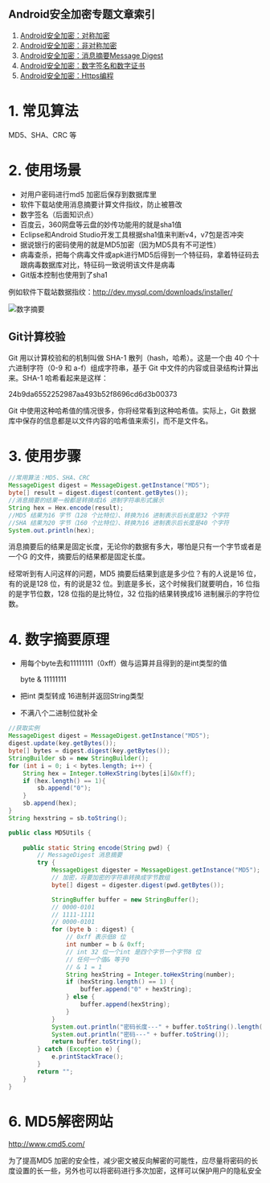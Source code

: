 ## Android安全加密专题文章索引

1. [Android安全加密：对称加密](http://blog.csdn.net/axi295309066/article/details/52491077)
2. [Android安全加密：非对称加密](http://blog.csdn.net/axi295309066/article/details/52494640)
3. [Android安全加密：消息摘要Message Digest](http://blog.csdn.net/axi295309066/article/details/52494725)
4. [Android安全加密：数字签名和数字证书](http://blog.csdn.net/axi295309066/article/details/52494832)
5. [Android安全加密：Https编程](http://blog.csdn.net/axi295309066/article/details/52494902)


# **1. 常见算法**
MD5、SHA、CRC 等

# **2. 使用场景**

- 对用户密码进行md5 加密后保存到数据库里
- 软件下载站使用消息摘要计算文件指纹，防止被篡改
- 数字签名（后面知识点）
- 百度云，360网盘等云盘的妙传功能用的就是sha1值
- Eclipse和Android Studio开发工具根据sha1值来判断v4，v7包是否冲突
- 据说银行的密码使用的就是MD5加密（因为MD5具有不可逆性）
- 病毒查杀，把每个病毒文件或apk进行MD5后得到一个特征码，拿着特征码去跟病毒数据库对比，特征码一致说明该文件是病毒
- Git版本控制也使用到了sha1

例如软件下载站数据指纹：http://dev.mysql.com/downloads/installer/

![数字摘要](http://img.blog.csdn.net/20160910135955384)

## **Git计算校验**

Git 用以计算校验和的机制叫做 SHA-1 散列（hash，哈希）。这是一个由 40 个十六进制字符（0-9 和 a-f）组成字符串，基于 Git 中文件的内容或目录结构计算出来。SHA-1 哈希看起来是这样：

24b9da6552252987aa493b52f8696cd6d3b00373

Git 中使用这种哈希值的情况很多，你将经常看到这种哈希值。实际上，Git 数据库中保存的信息都是以文件内容的哈希值来索引，而不是文件名。


# **3. 使用步骤**

```java
//常用算法：MD5、SHA、CRC
MessageDigest digest = MessageDigest.getInstance("MD5");
byte[] result = digest.digest(content.getBytes());
//消息摘要的结果一般都是转换成16 进制字符串形式展示
String hex = Hex.encode(result);
//MD5 结果为16 字节（128 个比特位）、转换为16 进制表示后长度是32 个字符
//SHA 结果为20 字节（160 个比特位）、转换为16 进制表示后长度是40 个字符
System.out.println(hex);
```
消息摘要后的结果是固定长度，无论你的数据有多大，哪怕是只有一个字节或者是一个G 的文件，摘要后的结果都是固定长度。

经常听到有人问这样的问题，MD5 摘要后结果到底是多少位？有的人说是16 位，有的说是128 位，有的说是32 位。到底是多长，这个时候我们就要明白，16 位指的是字节位数，128 位指的是比特位，32 位指的结果转换成16 进制展示的字符位数。

# **4. 数字摘要原理**
- 用每个byte去和11111111（0xff）做与运算并且得到的是int类型的值

   byte & 11111111

- 把int 类型转成 16进制并返回String类型
- 不满八个二进制位就补全


```java
//获取实例
MessageDigest digest = MessageDigest.getInstance("MD5");
digest.update(key.getBytes());
byte[] bytes = digest.digest(key.getBytes());
StringBuilder sb = new StringBuilder();
for (int i = 0; i < bytes.length; i++) {
    String hex = Integer.toHexString(bytes[i]&0xff);
    if (hex.length() == 1){
        sb.append("0");
    }
    sb.append(hex);
}
String hexstring = sb.toString();

```

```java
public class MD5Utils {
    
    public static String encode(String pwd) {
        // MessageDigest 消息摘要
        try {
            MessageDigest digester = MessageDigest.getInstance("MD5");
            // 加密，将要加密的字符串转换成字节数组
            byte[] digest = digester.digest(pwd.getBytes());

            StringBuffer buffer = new StringBuffer();
            // 0000-0101
            // 1111-1111
            // 0000-0101
            for (byte b : digest) {
                // 0xff 表示低8 位
                int number = b & 0xff;
                // int 32 位一个int 是四个字节一个字节8 位
                // 任何一个值& 等于0
                // & 1 = 1
                String hexString = Integer.toHexString(number);
                if (hexString.length() == 1) {
                    buffer.append("0" + hexString);
                } else {
                    buffer.append(hexString);
                }
            }
            System.out.println("密码长度---" + buffer.toString().length());
            System.out.println("密码---" + buffer.toString());
            return buffer.toString();
        } catch (Exception e) {
            e.printStackTrace();
        }
        return "";
    }
}
```
# 6. MD5解密网站

http://www.cmd5.com/

为了提高MD5 加密的安全性，减少密文被反向解密的可能性，应尽量将密码的长度设置的长一些，另外也可以将密码进行多次加密，这样可以保护用户的隐私安全